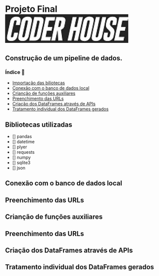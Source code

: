 # Projeto Final <img style="width:400px" src='logo.jpg' alt= 'Logo Coder'>

## Construção de um pipeline de dados.

### Índice 📖

* <a href='bibliotecas'>Importação das biliotecas</a>
* <a href='conexao'>Conexão com o banco de dados local</a>
* <a href='funcoes'>Crianção de funções auxiliares</a>
* <a href='preenchimento'>Preenchimento das URLs</a>
* <a href='criação'>Criação dos DataFrames através de APIs</a>
* <a href='tratamento'>Tratamento individual dos DataFrames gerados</a>


## Bibliotecas utilizadas
 - [] pandas
 - [] datetime
 - [] plyer
 - [] requests
 - [] numpy
 - [] sqlite3
 - [] json

## Conexão com o banco de dados local



## Preenchimento das URLs



## Crianção de funções auxiliares



## Preenchimento das URLs



## Criação dos DataFrames através de APIs



## Tratamento individual dos DataFrames gerados
 
